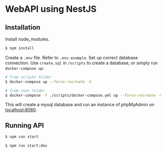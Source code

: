 # WebAPI using NestJS

## Installation

Install node_modules.
```bash
$ npm install
```

Create a `.env` file. Refer to `.env.example`. Set up correct database connection.
Use `create.sql` in `/scripts` to create a database, or simply run `docker-compose up`:

```bash
# from scripts folder
$ docker-compose up --force-recreate -V

# from root folder
$ docker-compose -f ./scripts/docker-compose.yml up --force-recreate -V
```

This will create a mysql database and run an instance of phpMyAdmin on [localhost:8080](http://localhost:8080/).

## Running API

```bash
$ npm run start

$ npm run start:dev
```